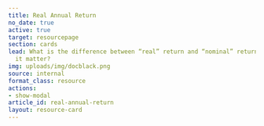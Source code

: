 ```yaml
---
title: Real Annual Return
no_date: true
active: true
target: resourcepage
section: cards
lead: What is the difference between “real” return and “nominal” return and why does
  it matter?
img: uploads/img/docblack.png
source: internal
format_class: resource
actions:
- show-modal
article_id: real-annual-return
layout: resource-card
---
```


